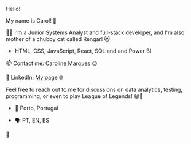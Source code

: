 Hello!

My name is Carol! 👋

👩‍💻 I'm a Junior Systems Analyst and full-stack developer, and I'm also mother of a chubby cat called Rengar! :heart_eyes_cat: 

- HTML, CSS, JavaScript, React, SQL and and Power BI 

📫 Contact me: [Caroline Marques](mailto:carolinemarques.civil@gmail.com) 😉

📝 LinkedIn: [My page](https://www.linkedin.com/in/carolmarquesrr/) 🌐



Feel free to reach out to me for discussions on data analytics, testing, programming, or even to play League of Legends! 😄🎉 

- 📍 Porto, Portugal

- 🗣️ PT, EN, ES

:white_heart:



